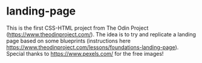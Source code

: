 # landing-page
This is the first CSS-HTML project from The Odin Project (https://www.theodinproject.com/).
The idea is to try and replicate a landing page based on some blueprints (instructions here https://www.theodinproject.com/lessons/foundations-landing-page).
Special thanks to https://www.pexels.com/ for the free images!
